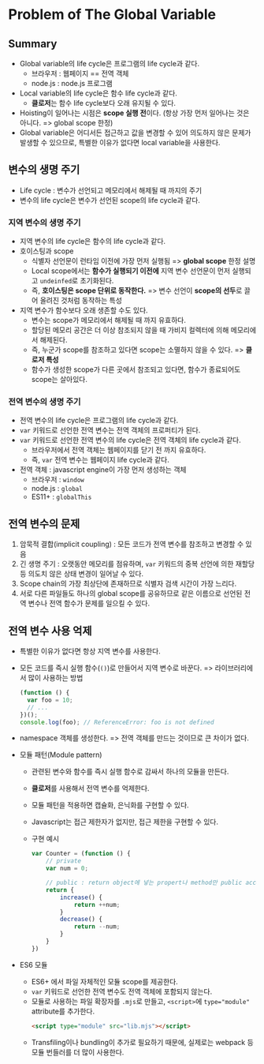 # Problem of The Global Variable

## Summary

- Global variable의 life cycle은 프로그램의 life cycle과 같다.
  - 브라우저 : 웹페이지 == 전역 객체
  - node.js : node.js 프로그램
- Local variable의 life cycle은 함수 life cycle과 같다.
  - **클로저**는 함수 life cycle보다 오래 유지될 수 있다.
- Hoisting이 일어나는 시점은 **scope 실행 전**이다. (항상 가장 먼저 일어나는 것은 아니다. => global scope 한정)
- Global variable은 어디서든 접근하고 값을 변경할 수 있어 의도하지 않은 문제가 발생할 수 있으므로, 특별한 이유가 없다면 local variable을 사용한다.

## 변수의 생명 주기

- Life cycle : 변수가 선언되고 메모리에서 해제될 때 까지의 주기
- 변수의 life cycle은 변수가 선언된 scope의 life cycle과 같다.

### 지역 변수의 생명 주기

- 지역 변수의 life cycle은 함수의 life cycle과 같다.
- 호이스팅과 scope
  - 식별자 선언문이 런타임 이전에 가장 먼저 실행됨 => **global scope** 한정 설명
  - Local scope에서는 **함수가 실행되기 이전에** 지역 변수 선언문이 먼저 실행되고 `undeinfed`로 초기화된다.
  - 즉, **호이스팅은 scope 단위로 동작한다.** => 변수 선언이 **scope의 선두**로 끌어 올려진 것처럼 동작하는 특성
- 지역 변수가 함수보다 오래 생존할 수도 있다.
  - 변수는 scope가 메모리에서 해제될 때 까지 유효하다.
  - 할당된 메모리 공간은 더 이상 참조되지 않을 때 가비지 컬렉터에 의해 메모리에서 해제된다.
  - 즉, 누군가 scope를 참조하고 있다면 scope는 소멸하지 않을 수 있다. => **클로저 특성**
  - 함수가 생성한 scope가 다른 곳에서 참조되고 있다면, 함수가 종료되어도 scope는 살아있다.

### 전역 변수의 생명 주기

- 전역 변수의 life cycle은 프로그램의 life cycle과 같다.
- `var` 키워드로 선언한 전역 변수는 전역 객체의 프로퍼티가 된다.
- `var` 키워드로 선언한 전역 변수의 life cycle은 전역 객체의 life cycle과 같다.
  - 브라우저에서 전역 객체는 웹페이지를 닫기 전 까지 유효하다.
  - 즉, `var` 전역 변수는 웹페이지 life cycle과 같다.
- 전역 객체 : javascript engine이 가장 먼저 생성하는 객체
  - 브라우저 : `window`
  - node.js : `global`
  - ES11+ : `globalThis`

## 전역 변수의 문제

1. 암묵적 결합(implicit coupling) : 모든 코드가 전역 변수를 참조하고 변경할 수 있음
2. 긴 생명 주기 : 오랫동안 메모리를 점유하며, `var` 키워드의 중복 선언에 의한 재할당 등 의도치 않은 상태 변경이 일어날 수 있다.
3. Scope chain의 가장 최상단에 존재하므로 식별자 검색 시간이 가장 느리다.
4. 서로 다른 파일들도 하나의 global scope를 공유하므로 같은 이름으로 선언된 전역 변수나 전역 함수가 문제를 일으킬 수 있다.

## 전역 변수 사용 억제

- 특별한 이유가 없다면 항상 지역 변수를 사용한다.
- 모든 코드를 즉시 실행 함수(`()`)로 만들어서 지역 변수로 바꾼다. => 라이브러리에서 많이 사용하는 방법
  ```javascript
  (function () {
    var foo = 10;
    // ...
  })();
  console.log(foo); // ReferenceError: foo is not defined
  ```
- namespace 객체를 생성한다. => 전역 객체를 만드는 것이므로 큰 차이가 없다.
- 모듈 패턴(Module pattern)

  - 관련된 변수와 함수를 즉시 실행 함수로 감싸서 하나의 모듈을 만든다.
  - **클로저**를 사용해서 전역 변수를 억제한다.
  - 모듈 패턴을 적용하면 캡슐화, 은닉화를 구현할 수 있다.
  - Javascript는 접근 제한자가 없지만, 접근 제한을 구현할 수 있다.
  - 구현 예시

    ```javascript
    var Counter = (function () {
        // private
        var num = 0;

        // public : return object에 넣는 propert나 method만 public access가 된다.
        return {
            increase() {
                return ++num;
            }
            decrease() {
                return --num;
            }
        }
    })
    ```

- ES6 모듈
  - ES6+ 에서 파일 자체적인 모듈 scope를 제공한다.
  - `var` 키워드로 선언한 전역 변수도 전역 객체에 포함되지 않는다.
  - 모듈로 사용하는 파일 확장자를 `.mjs`로 만들고, `<script>`에 `type="module"` attribute를 추가한다.
    ```html
    <script type="module" src="lib.mjs"></script>
    ```
  - Transfiling이나 bundling이 추가로 필요하기 때문에, 실제로는 webpack 등 모듈 번들러를 더 많이 사용한다.
